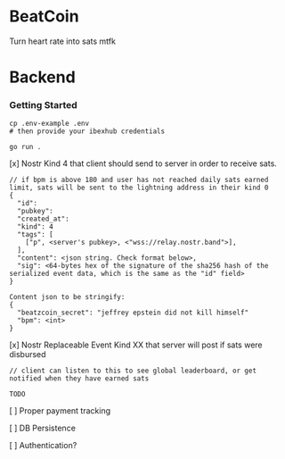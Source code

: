 # BeatCoin
Turn heart rate into sats mtfk

# Backend
### Getting Started
```
cp .env-example .env
# then provide your ibexhub credentials

go run .
```

[x] Nostr Kind 4 that client should send to server in order to receive sats.
```
// if bpm is above 180 and user has not reached daily sats earned limit, sats will be sent to the lightning address in their kind 0
{
  "id": 
  "pubkey": 
  "created_at": 
  "kind": 4
  "tags": [
    ["p", <server's pubkey>, <"wss://relay.nostr.band">],
  ],
  "content": <json string. Check format below>,
  "sig": <64-bytes hex of the signature of the sha256 hash of the serialized event data, which is the same as the "id" field>
}

Content json to be stringify:
{
  "beatzcoin_secret": "jeffrey epstein did not kill himself"
  "bpm": <int>
}
```
[x] Nostr Replaceable Event Kind XX that server will post if sats were disbursed
```
// client can listen to this to see global leaderboard, or get notified when they have earned sats

TODO
```
[ ] Proper payment tracking

[ ] DB Persistence

[ ] Authentication?

